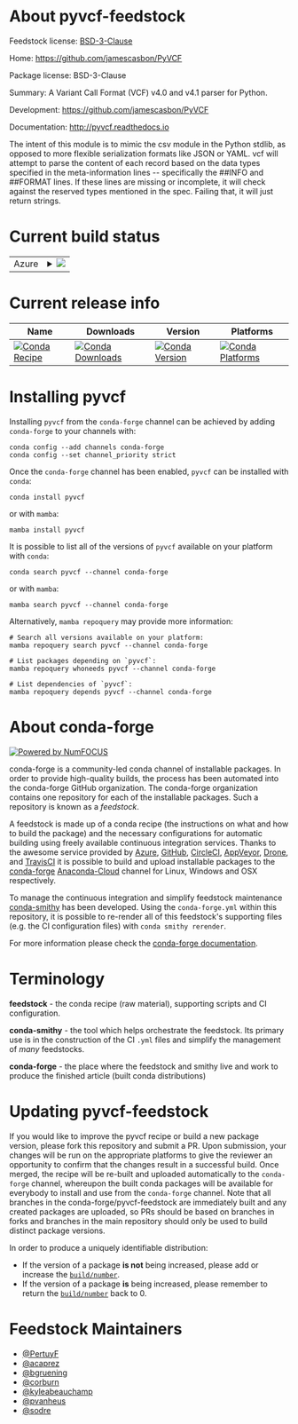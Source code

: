About pyvcf-feedstock
=====================

Feedstock license: [BSD-3-Clause](https://github.com/conda-forge/pyvcf-feedstock/blob/main/LICENSE.txt)

Home: https://github.com/jamescasbon/PyVCF

Package license: BSD-3-Clause

Summary: A Variant Call Format (VCF) v4.0 and v4.1 parser for Python.

Development: https://github.com/jamescasbon/PyVCF

Documentation: http://pyvcf.readthedocs.io

The intent of this module is to mimic the csv module in
the Python stdlib, as opposed to more flexible serialization
formats like JSON or YAML. vcf will attempt to parse the
content of each record based on the data types specified in
the meta-information lines -- specifically the \##INFO and \##FORMAT
lines. If these lines are missing or incomplete, it will check
against the reserved types mentioned in the spec. Failing
that, it will just return strings.


Current build status
====================


<table>
    
  <tr>
    <td>Azure</td>
    <td>
      <details>
        <summary>
          <a href="https://dev.azure.com/conda-forge/feedstock-builds/_build/latest?definitionId=5125&branchName=main">
            <img src="https://dev.azure.com/conda-forge/feedstock-builds/_apis/build/status/pyvcf-feedstock?branchName=main">
          </a>
        </summary>
        <table>
          <thead><tr><th>Variant</th><th>Status</th></tr></thead>
          <tbody><tr>
              <td>linux_64_python3.10.____cpython</td>
              <td>
                <a href="https://dev.azure.com/conda-forge/feedstock-builds/_build/latest?definitionId=5125&branchName=main">
                  <img src="https://dev.azure.com/conda-forge/feedstock-builds/_apis/build/status/pyvcf-feedstock?branchName=main&jobName=linux&configuration=linux%20linux_64_python3.10.____cpython" alt="variant">
                </a>
              </td>
            </tr><tr>
              <td>linux_64_python3.11.____cpython</td>
              <td>
                <a href="https://dev.azure.com/conda-forge/feedstock-builds/_build/latest?definitionId=5125&branchName=main">
                  <img src="https://dev.azure.com/conda-forge/feedstock-builds/_apis/build/status/pyvcf-feedstock?branchName=main&jobName=linux&configuration=linux%20linux_64_python3.11.____cpython" alt="variant">
                </a>
              </td>
            </tr><tr>
              <td>linux_64_python3.8.____cpython</td>
              <td>
                <a href="https://dev.azure.com/conda-forge/feedstock-builds/_build/latest?definitionId=5125&branchName=main">
                  <img src="https://dev.azure.com/conda-forge/feedstock-builds/_apis/build/status/pyvcf-feedstock?branchName=main&jobName=linux&configuration=linux%20linux_64_python3.8.____cpython" alt="variant">
                </a>
              </td>
            </tr><tr>
              <td>linux_64_python3.9.____cpython</td>
              <td>
                <a href="https://dev.azure.com/conda-forge/feedstock-builds/_build/latest?definitionId=5125&branchName=main">
                  <img src="https://dev.azure.com/conda-forge/feedstock-builds/_apis/build/status/pyvcf-feedstock?branchName=main&jobName=linux&configuration=linux%20linux_64_python3.9.____cpython" alt="variant">
                </a>
              </td>
            </tr><tr>
              <td>osx_64_python3.10.____cpython</td>
              <td>
                <a href="https://dev.azure.com/conda-forge/feedstock-builds/_build/latest?definitionId=5125&branchName=main">
                  <img src="https://dev.azure.com/conda-forge/feedstock-builds/_apis/build/status/pyvcf-feedstock?branchName=main&jobName=osx&configuration=osx%20osx_64_python3.10.____cpython" alt="variant">
                </a>
              </td>
            </tr><tr>
              <td>osx_64_python3.11.____cpython</td>
              <td>
                <a href="https://dev.azure.com/conda-forge/feedstock-builds/_build/latest?definitionId=5125&branchName=main">
                  <img src="https://dev.azure.com/conda-forge/feedstock-builds/_apis/build/status/pyvcf-feedstock?branchName=main&jobName=osx&configuration=osx%20osx_64_python3.11.____cpython" alt="variant">
                </a>
              </td>
            </tr><tr>
              <td>osx_64_python3.8.____cpython</td>
              <td>
                <a href="https://dev.azure.com/conda-forge/feedstock-builds/_build/latest?definitionId=5125&branchName=main">
                  <img src="https://dev.azure.com/conda-forge/feedstock-builds/_apis/build/status/pyvcf-feedstock?branchName=main&jobName=osx&configuration=osx%20osx_64_python3.8.____cpython" alt="variant">
                </a>
              </td>
            </tr><tr>
              <td>osx_64_python3.9.____cpython</td>
              <td>
                <a href="https://dev.azure.com/conda-forge/feedstock-builds/_build/latest?definitionId=5125&branchName=main">
                  <img src="https://dev.azure.com/conda-forge/feedstock-builds/_apis/build/status/pyvcf-feedstock?branchName=main&jobName=osx&configuration=osx%20osx_64_python3.9.____cpython" alt="variant">
                </a>
              </td>
            </tr><tr>
              <td>win_64_python3.10.____cpython</td>
              <td>
                <a href="https://dev.azure.com/conda-forge/feedstock-builds/_build/latest?definitionId=5125&branchName=main">
                  <img src="https://dev.azure.com/conda-forge/feedstock-builds/_apis/build/status/pyvcf-feedstock?branchName=main&jobName=win&configuration=win%20win_64_python3.10.____cpython" alt="variant">
                </a>
              </td>
            </tr><tr>
              <td>win_64_python3.11.____cpython</td>
              <td>
                <a href="https://dev.azure.com/conda-forge/feedstock-builds/_build/latest?definitionId=5125&branchName=main">
                  <img src="https://dev.azure.com/conda-forge/feedstock-builds/_apis/build/status/pyvcf-feedstock?branchName=main&jobName=win&configuration=win%20win_64_python3.11.____cpython" alt="variant">
                </a>
              </td>
            </tr><tr>
              <td>win_64_python3.8.____cpython</td>
              <td>
                <a href="https://dev.azure.com/conda-forge/feedstock-builds/_build/latest?definitionId=5125&branchName=main">
                  <img src="https://dev.azure.com/conda-forge/feedstock-builds/_apis/build/status/pyvcf-feedstock?branchName=main&jobName=win&configuration=win%20win_64_python3.8.____cpython" alt="variant">
                </a>
              </td>
            </tr><tr>
              <td>win_64_python3.9.____cpython</td>
              <td>
                <a href="https://dev.azure.com/conda-forge/feedstock-builds/_build/latest?definitionId=5125&branchName=main">
                  <img src="https://dev.azure.com/conda-forge/feedstock-builds/_apis/build/status/pyvcf-feedstock?branchName=main&jobName=win&configuration=win%20win_64_python3.9.____cpython" alt="variant">
                </a>
              </td>
            </tr>
          </tbody>
        </table>
      </details>
    </td>
  </tr>
</table>

Current release info
====================

| Name | Downloads | Version | Platforms |
| --- | --- | --- | --- |
| [![Conda Recipe](https://img.shields.io/badge/recipe-pyvcf-green.svg)](https://anaconda.org/conda-forge/pyvcf) | [![Conda Downloads](https://img.shields.io/conda/dn/conda-forge/pyvcf.svg)](https://anaconda.org/conda-forge/pyvcf) | [![Conda Version](https://img.shields.io/conda/vn/conda-forge/pyvcf.svg)](https://anaconda.org/conda-forge/pyvcf) | [![Conda Platforms](https://img.shields.io/conda/pn/conda-forge/pyvcf.svg)](https://anaconda.org/conda-forge/pyvcf) |

Installing pyvcf
================

Installing `pyvcf` from the `conda-forge` channel can be achieved by adding `conda-forge` to your channels with:

```
conda config --add channels conda-forge
conda config --set channel_priority strict
```

Once the `conda-forge` channel has been enabled, `pyvcf` can be installed with `conda`:

```
conda install pyvcf
```

or with `mamba`:

```
mamba install pyvcf
```

It is possible to list all of the versions of `pyvcf` available on your platform with `conda`:

```
conda search pyvcf --channel conda-forge
```

or with `mamba`:

```
mamba search pyvcf --channel conda-forge
```

Alternatively, `mamba repoquery` may provide more information:

```
# Search all versions available on your platform:
mamba repoquery search pyvcf --channel conda-forge

# List packages depending on `pyvcf`:
mamba repoquery whoneeds pyvcf --channel conda-forge

# List dependencies of `pyvcf`:
mamba repoquery depends pyvcf --channel conda-forge
```


About conda-forge
=================

[![Powered by
NumFOCUS](https://img.shields.io/badge/powered%20by-NumFOCUS-orange.svg?style=flat&colorA=E1523D&colorB=007D8A)](https://numfocus.org)

conda-forge is a community-led conda channel of installable packages.
In order to provide high-quality builds, the process has been automated into the
conda-forge GitHub organization. The conda-forge organization contains one repository
for each of the installable packages. Such a repository is known as a *feedstock*.

A feedstock is made up of a conda recipe (the instructions on what and how to build
the package) and the necessary configurations for automatic building using freely
available continuous integration services. Thanks to the awesome service provided by
[Azure](https://azure.microsoft.com/en-us/services/devops/), [GitHub](https://github.com/),
[CircleCI](https://circleci.com/), [AppVeyor](https://www.appveyor.com/),
[Drone](https://cloud.drone.io/welcome), and [TravisCI](https://travis-ci.com/)
it is possible to build and upload installable packages to the
[conda-forge](https://anaconda.org/conda-forge) [Anaconda-Cloud](https://anaconda.org/)
channel for Linux, Windows and OSX respectively.

To manage the continuous integration and simplify feedstock maintenance
[conda-smithy](https://github.com/conda-forge/conda-smithy) has been developed.
Using the ``conda-forge.yml`` within this repository, it is possible to re-render all of
this feedstock's supporting files (e.g. the CI configuration files) with ``conda smithy rerender``.

For more information please check the [conda-forge documentation](https://conda-forge.org/docs/).

Terminology
===========

**feedstock** - the conda recipe (raw material), supporting scripts and CI configuration.

**conda-smithy** - the tool which helps orchestrate the feedstock.
                   Its primary use is in the construction of the CI ``.yml`` files
                   and simplify the management of *many* feedstocks.

**conda-forge** - the place where the feedstock and smithy live and work to
                  produce the finished article (built conda distributions)


Updating pyvcf-feedstock
========================

If you would like to improve the pyvcf recipe or build a new
package version, please fork this repository and submit a PR. Upon submission,
your changes will be run on the appropriate platforms to give the reviewer an
opportunity to confirm that the changes result in a successful build. Once
merged, the recipe will be re-built and uploaded automatically to the
`conda-forge` channel, whereupon the built conda packages will be available for
everybody to install and use from the `conda-forge` channel.
Note that all branches in the conda-forge/pyvcf-feedstock are
immediately built and any created packages are uploaded, so PRs should be based
on branches in forks and branches in the main repository should only be used to
build distinct package versions.

In order to produce a uniquely identifiable distribution:
 * If the version of a package **is not** being increased, please add or increase
   the [``build/number``](https://docs.conda.io/projects/conda-build/en/latest/resources/define-metadata.html#build-number-and-string).
 * If the version of a package **is** being increased, please remember to return
   the [``build/number``](https://docs.conda.io/projects/conda-build/en/latest/resources/define-metadata.html#build-number-and-string)
   back to 0.

Feedstock Maintainers
=====================

* [@PertuyF](https://github.com/PertuyF/)
* [@acaprez](https://github.com/acaprez/)
* [@bgruening](https://github.com/bgruening/)
* [@corburn](https://github.com/corburn/)
* [@kyleabeauchamp](https://github.com/kyleabeauchamp/)
* [@pvanheus](https://github.com/pvanheus/)
* [@sodre](https://github.com/sodre/)

